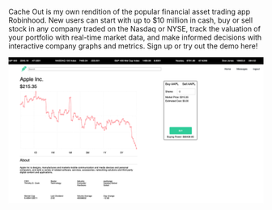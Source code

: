 Cache Out is my own rendition of the popular financial asset trading app Robinhood. New users can start with up to $10 million in cash, buy or sell stock in any company traded on the Nasdaq or NYSE, track the valuation of your portfolio with real-time market data, and make informed decisions with interactive company graphs and metrics. Sign up or try out the demo here!

![app-screenshot](app/assets/images/cache-out.png)
